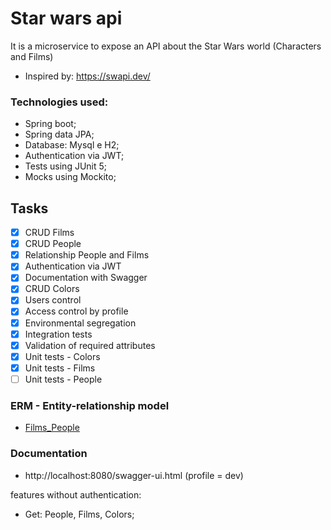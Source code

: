 # Star wars api
It is a microservice to expose an API about the Star Wars world (Characters and Films) 
- Inspired by: https://swapi.dev/


### Technologies used:
* Spring boot;
* Spring data JPA;
* Database: Mysql e H2;
* Authentication via JWT;
* Tests using JUnit 5;
* Mocks using Mockito;

## Tasks

 - [X] CRUD Films
 - [X] CRUD People
 - [X] Relationship People and Films 
 - [X] Authentication via JWT
 - [X] Documentation with Swagger 
 - [X] CRUD Colors
 - [X] Users control
 - [X] Access control by profile
 - [X] Environmental segregation
 - [X] Integration tests
 - [X] Validation of required attributes
 - [X] Unit tests - Colors
 - [X] Unit tests - Films
 - [ ] Unit tests - People

### ERM - Entity-relationship model

 - [Films_People](https://raw.githubusercontent.com/Vini9-9/star-wars-api/master/MER/Films_People.png)

### Documentation

* http://localhost:8080/swagger-ui.html (profile = dev)

features without authentication:

* Get: People, Films, Colors;
